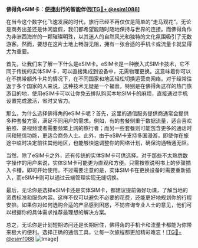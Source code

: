 **佛得角eSIM卡：便捷出行的智能伴侣[[TG💪+ @esim1088](https://t.me/s/esim1088)]**

在当今这个数字化飞速发展的时代，旅行已经不再仅仅是简单的“走马观花”。无论是商务出差还是休闲度假，我们都希望能随时随地保持与世界的连接。而佛得角作为非洲西海岸的一颗璀璨明珠，以其迷人的自然风光和独特的文化氛围吸引了无数游客。然而，要想在这片土地上畅游无阻，拥有一张合适的手机卡或流量卡就显得尤为重要。

首先，让我们来了解一下什么是eSIM卡。eSIM卡是一种嵌入式SIM卡技术，它不同于传统的实体SIM卡，可以直接集成到设备中，无需物理更换。这意味着你可以在不携带额外卡片的情况下，在不同国家和地区轻松切换运营商网络。对于经常往返于多个国家的人来说，这种技术无疑是一个福音。特别是在佛得角这样的热门旅游目的地，使用eSIM卡可以让你免去排队购买本地SIM卡的麻烦，直接通过手机设置完成激活，省时又省力。

那么，为什么选择佛得角的eSIM卡呢？首先，这里的通信服务提供商通常会提供多种套餐方案，满足不同用户的需求。例如，有的套餐侧重于数据流量，适合喜欢拍照、录视频或者需要频繁上网的旅行者；而另一些套餐则可能包含更多的通话时间和短信功能，更适合商务人士。此外，由于eSIM卡支持多国漫游，即使你在旅途中临时决定前往其他地区，也能够快速调整你的网络计划，确保沟通畅通无阻。

当然，除了eSIM卡之外，还有传统的实体SIM卡可供选择。对于那些不太熟悉数字操作的用户来说，实体SIM卡可能更为直观和方便。只需按照说明书上的步骤插入卡槽，即可开始使用。不过需要注意的是，实体SIM卡在更换设备时需要重新插入，而eSIM卡则可以通过云端管理实现无缝切换。

最后，无论你是选择eSIM卡还是实体SIM卡，都建议提前做好功课，了解当地的资费标准和服务内容。这样不仅可以避免不必要的花费，还能更好地规划你的行程安排。如果你对如何选购合适的产品感到困惑，不妨咨询专业人士的意见，他们可以根据你的具体需求推荐最理想的解决方案。

总之，无论你是计划短期访问还是长期居住，佛得角的手机卡和流量卡都能为你带来极大的便利。选择正确的通信工具，让每一次旅程都更加精彩难忘！[[TG💪+ @esim1088](https://t.me/s/esim1088) ![Image](https://i.postimg.cc/4NQfJmqS/Snipaste-2025-05-13-00-14-12.png)]